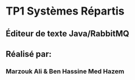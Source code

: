 # TP1 Systèmes Répartis
## Éditeur de texte Java/RabbitMQ
## Réalisé par:
### Marzouk Ali & Ben Hassine Med Hazem
